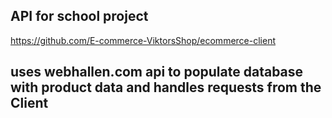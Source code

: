 ## API for school project
https://github.com/E-commerce-ViktorsShop/ecommerce-client


## uses webhallen.com api to populate database with product data and handles requests from the Client 
